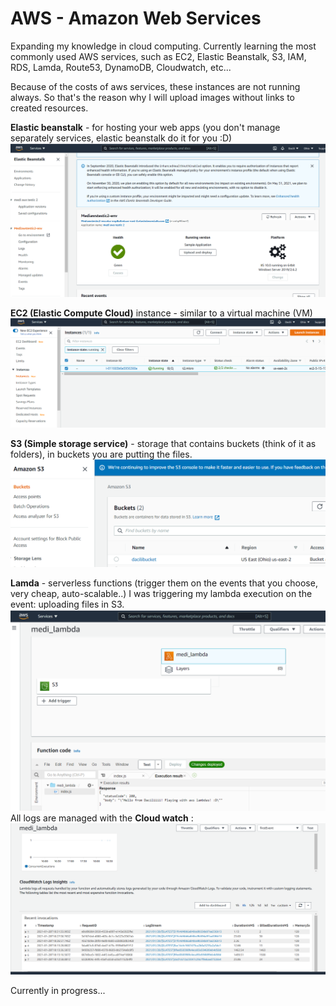 # AWS - Amazon Web Services

Expanding my knowledge in cloud computing.
Currently learning the most commonly used AWS services, such as EC2, Elastic Beanstalk, S3, IAM, RDS, Lamda, Route53, DynamoDB, Cloudwatch, etc...

Because of the costs of aws services, these instances are not running always. So that's the reason why I will upload images without links to created resources.

**Elastic beanstalk** - for hosting your web apps (you don't manage separately services, elastic beanstalk do it for you :D)
![alt text](https://github.com/Dacili/AWS/blob/master/elastic%20beanstalk.PNG)

**EC2 (Elastic Compute Cloud)** instance  - similar to a virtual machine (VM)
![alt text](https://github.com/Dacili/AWS/blob/master/ec2.PNG)

**S3 (Simple storage service)**  - storage that contains buckets (think of it as folders), in buckets you are putting the files. 
![alt text](https://github.com/Dacili/AWS/blob/master/s3.PNG)

**Lamda**  - serverless functions (trigger them on the events that you choose, very cheap, auto-scalable..)
I was triggering my lambda execution on the event: uploading files in S3.
![alt text](https://github.com/Dacili/AWS/blob/master/lambda1.PNG)
All logs are managed with the **Cloud watch** :
![alt text](https://github.com/Dacili/AWS/blob/master/lamda%20cloud%20watch%20logs.PNG)

Currently in progress...
